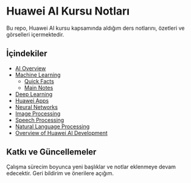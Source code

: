 
# Huawei AI Kursu Notları

Bu repo, Huawei AI kursu kapsamında aldığım ders notlarını, özetleri ve görselleri içermektedir.

## İçindekiler

- [AI Overview](notes/AI-Overview.md)
- [Machine Learning](notes/Machine-Learning.md)
  - [Quick Facts](notes/Machine-Learning.md#quick-facts)
  - [Main Notes](notes/Machine-Learning.md#ana-notlar)
- [Deep Learning](notes/Deep-Learning.md)
- [Huawei Apps](notes/Huawei-Apps.md)
- [Neural Networks](notes/Neural-Networks.md)
- [Image Processing](notes/Image-Processing.md)
- [Speech Processing](notes/Speech-Processing.md)
- [Natural Language Processing](notes/Natural-Language-Processing.md)
- [Overview of Huawei AI Development](notes/Overview-of-Huawei-AI-Dev.md)

## Katkı ve Güncellemeler

Çalışma sürecim boyunca yeni başlıklar ve notlar eklenmeye devam edecektir. Geri bildirim ve önerilere açığım.